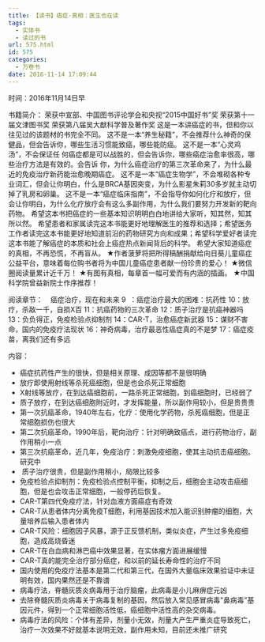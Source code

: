 ```yaml
---
title: 【读书】癌症·真相：医生也在读
tags:
  - 实体书
  - 读过的书
url: 575.html
id: 575
categories:
  - 万卷书
date: 2016-11-14 17:09:44
---
```


时间：2016年11月14日早

书籍简介：
荣获中宣部、中国图书评论学会和央视“2015中国好书”奖
荣获第十一届文津图书奖
荣获第八届吴大猷科学普及著作奖
这是一本讲癌症的书，但和你以往见过的该题材的书完全不同。
这不是一本“养生秘籍”，不会推荐什么神奇的保健品，但会告诉你，哪些生活习惯能致癌，哪些能防癌。
这不是一本“心灵鸡汤”，不会保证任 何癌症都是可以战胜的，但会告诉你，哪些癌症治愈率很高，哪些治疗方法是有效的。会告诉 你，为什么癌症治疗的第三次革命来了，为什么最近的免疫治疗新药能治愈晚期癌症。
这不是一本“癌症生物学”，不会堆砌各种专业词汇，但会让你明白，什么是BRCA基因突变，为什么影星朱莉30多岁就主动切掉了乳房和卵巢。
这不是一本“癌症临床指南”，不会指导你如何化疗和放疗，但会让你明白，为什么化疗放疗会有这么多副作用，为什么我们要努力开发新的靶向药物。
希望这本书把癌症的一些基本知识明明白白地讲给大家听，知其然，知其所以然。
希望患者和家属读完这本书能更好地理解医生的推荐和选择；希望医务工作者读完这本书能更好地知道前沿的药物研究方向和成果；希望科学爱好者读完这本书能了解癌症的本质和社会上癌症热点新闻背后的科学。
希望大家知道癌症的真相，不再恐慌，不再盲从。
★作者菠萝将把所得稿酬捐献给向日葵儿童癌症公益平台，意味着每位购书者将为中国儿童癌症患者献一份珍贵的爱心！
★微信圈阅读量累计近千万！
★有图有真相，每章首一幅可爱而有内涵的插画。
★中国科学院曾益新院士作序推荐！

阅读章节：
   癌症治疗，现在和未来
9  ：癌症治疗最大的困难：抗药性
10：放疗，杀敌一千，自损X百
11：抗癌药物的三次革命
12：质子治疗是抗癌神器吗
13：负负得正，免疫检验点抑制剂
14：CAR-T，治愈癌症新武器
15：谋财不害命，国内的免疫疗法现状
16：神奇病毒，治疗最恶性癌症真的不是梦
17：癌症疫苗，离我们还有多远

内容：

*   癌症抗药性产生的很快，但是相关原理、成因等都不是很明确
*   放疗即使用射线等杀死癌细胞，但是也会杀死正常细胞
*   X射线等放疗，在到达癌细胞前，一路杀死正常细胞，到癌细胞时，已经弱了
*   质子放疗，在到达癌细胞附近时，才发挥能量，所以副作用较小，但是贵贵贵
*   第一次抗癌革命，1940年左右，化疗：使用化学药物，杀死癌细胞，但是正常细胞损伤也很大
*   第二次抗癌革命，1990年后，靶向治疗：针对明确致癌点，进行药物治疗，副作用稍小一点
*   第三次抗癌革命，近几年，免疫治疗：刺激免疫细胞，使其主动抗击癌细胞。研究中
*    质子治疗很贵，但是副作用稍小，局限比较多
*   免疫检验点抑制剂：免疫检验点控制平衡，抑制之后，细胞会主动攻击癌细胞，但是也会攻击正常细胞，一般停药后恢复。
*   CAR-T第四代免疫疗法，针对血液方面癌症有奇效
*   CAR-T从患者体内分离免疫T细胞，利用基因技术加入能识别肿瘤的细胞，大量培养后输入患者体内
*   CAR-T风险：细胞因子风暴，源于正反馈机制，类似炎症，产生过多免疫细胞，造成高烧昏迷
*   CAR-T在白血病和淋巴癌中效果显著，在实体瘤方面进展缓慢
*   CAR-T真的能完全治疗部分癌症，和以前的延长寿命性的治疗不同
*   国内使用的免疫疗法基本是第二代和第三代，在国外大量临床效果验证中未证明有效，国内果然还是不靠谱
*   病毒疗法，脊髓灰质炎病毒用于治疗脑瘤，此病毒是小儿麻痹症元凶
*   去除脊髓灰质炎病毒关于病毒复制的基因，然后放入常见感冒病毒"鼻病毒"基因元件，得到一个正常细胞活性低，癌细胞中活性高的杂交病毒。
*   病毒疗法的风险：个体有差异，剂量小无效，剂量大产生严重炎症导致死亡，治疗一次效果不好就基本说明无效，副作用未知，目前还未推广研究